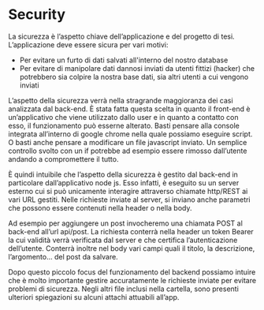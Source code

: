 # Security

La sicurezza è l’aspetto chiave dell’applicazione e del progetto di tesi. L’applicazione deve essere sicura per vari motivi:

- Per evitare un furto di dati salvati all'interno del nostro database
- Per evitare di manipolare dati dannosi inviati da utenti fittizi (hacker) che potrebbero sia colpire la nostra base dati, sia altri utenti a cui vengono inviati

L’aspetto della sicurezza verrà nella stragrande maggioranza dei casi analizzata dal back-end. È stata fatta questa scelta in quanto il front-end è un’applicativo che viene utilizzato dallo user e in quanto a contatto con esso, il funzionamento può esserne alterato. Basti pensare alla console integrata all’interno di google chrome nella quale possiamo eseguire script. O basti anche pensare a modificare un file javascript inviato. Un semplice controllo svolto con un if potrebbe ad esempio essere rimosso dall’utente andando a compromettere il tutto.

È quindi intuibile che l’aspetto della sicurezza è gestito dal back-end in particolare dall’applicativo node js. Esso infatti, è eseguito su un server esterno cui si può unicamente interagire attraverso chiamate http/REST ai vari URL gestiti. Nelle richieste inviate al server, si inviano anche parametri che possono essere contenuti nella header o nella body.

Ad esempio per aggiungere un post invocheremo una chiamata POST al back-end all’url api/post. La richiesta conterrà nella header un token Bearer la cui validità verrà verificata dal server e che certifica l’autenticazione dell’utente. Conterrà inoltre nel body vari campi quali il titolo, la descrizione, l’argomento... del post da salvare.

Dopo questo piccolo focus del funzionamento del backend possiamo intuire che è molto importante gestire accuratamente le richieste inviate per evitare problemi di sicurezza. Negli altri file inclusi nella cartella, sono presenti ulteriori spiegazioni su alcuni attachi attuabili all’app.